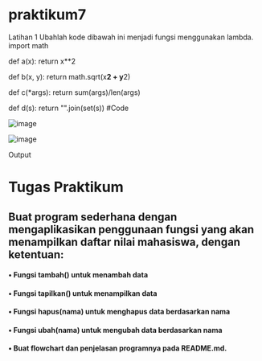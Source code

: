 # praktikum7


Latihan 1
Ubahlah kode dibawah ini menjadi fungsi menggunakan lambda.
import math

def a(x):
return x**2

def b(x, y):
return math.sqrt(x**2 + y**2)

def c(*args):
return sum(args)/len(args)

def d(s):
return "".join(set(s))
#Code

 ![image](https://user-images.githubusercontent.com/115569493/205496736-5e2dfe7a-00d9-429f-a1d6-e68c8fc08b98.png)

![image](https://user-images.githubusercontent.com/115569493/205496807-9342aaeb-7743-474f-968e-01d299cc7c11.png)

Output
 
# Tugas Praktikum
## Buat program sederhana dengan mengaplikasikan penggunaan fungsi yang akan menampilkan daftar nilai mahasiswa, dengan ketentuan:
#### • Fungsi tambah() untuk menambah data
#### • Fungsi tapilkan() untuk menampilkan data
#### • Fungsi hapus(nama) untuk menghapus data berdasarkan nama
#### • Fungsi ubah(nama) untuk mengubah data berdasarkan nama
#### • Buat flowchart dan penjelasan programnya pada README.md.

